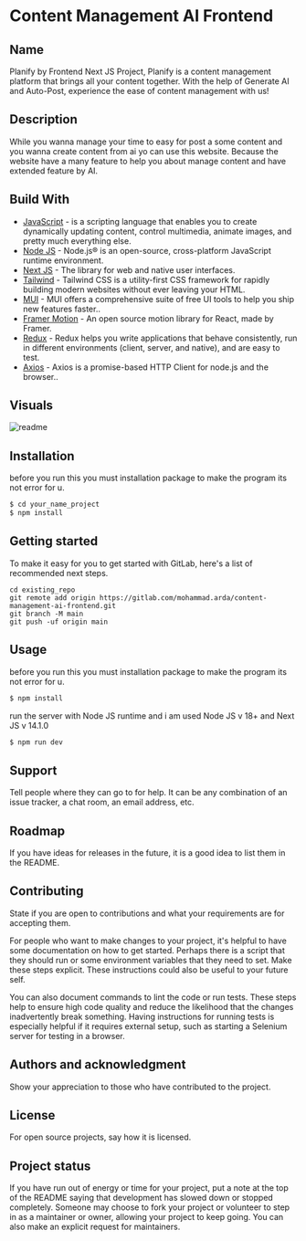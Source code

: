 # Content Management AI Frontend



## Name
Planify by Frontend Next JS Project, Planify is a content management platform that brings all your content together. With the help of Generate AI and Auto-Post, experience the ease of content management with us!

## Description
While you wanna manage your time to easy for post a some content and you wanna create content from ai yo can use this website. Because the website have a many feature to help you about manage content and have extended feature by AI.

## Build With
- [JavaScript](https://www.javascript.com/) - is a scripting language that enables you to create dynamically updating content, control multimedia, animate      images, and pretty much everything else.
- [Node JS](https://nodejs.org/en) - Node.js® is an open-source, cross-platform JavaScript runtime environment.
- [Next JS](https://nextjs.org/) - The library for web and native user interfaces.
- [Tailwind](https://tailwindcss.com) - Tailwind CSS is a utility-first CSS framework for rapidly building modern websites without ever leaving your HTML.
- [MUI](https://mui.com/) - MUI offers a comprehensive suite of free UI tools to help you ship new features faster..
- [Framer Motion](https://www.npmjs.com/package/framer-motion) - An open source motion library for React, made by Framer.
- [Redux](https://redux.js.org) - Redux helps you write applications that behave consistently, run in different environments (client, server, and native), and are easy to test.
- [Axios](https://axios-http.com/) - Axios is a promise-based HTTP Client for node.js and the browser..

## Visuals
![readme](https://github.com/MuhammadAliffandy/Planify.id-Frontend-/assets/94156412/0f184c7d-47a3-4ac5-b45d-edd33dafd5b4)

## Installation
before you run this you must installation package to make the program its not error for u.

```sh
$ cd your_name_project
$ npm install
```


## Getting started

To make it easy for you to get started with GitLab, here's a list of recommended next steps.


```
cd existing_repo
git remote add origin https://gitlab.com/mohammad.arda/content-management-ai-frontend.git
git branch -M main
git push -uf origin main
```

## Usage

before you run this you must installation package to make the program its not error for u.

```sh
$ npm install
```

run the server with Node JS runtime and i am used Node JS v 18+ and Next JS v 14.1.0

```sh
$ npm run dev
```

## Support
Tell people where they can go to for help. It can be any combination of an issue tracker, a chat room, an email address, etc.

## Roadmap
If you have ideas for releases in the future, it is a good idea to list them in the README.

## Contributing
State if you are open to contributions and what your requirements are for accepting them.

For people who want to make changes to your project, it's helpful to have some documentation on how to get started. Perhaps there is a script that they should run or some environment variables that they need to set. Make these steps explicit. These instructions could also be useful to your future self.

You can also document commands to lint the code or run tests. These steps help to ensure high code quality and reduce the likelihood that the changes inadvertently break something. Having instructions for running tests is especially helpful if it requires external setup, such as starting a Selenium server for testing in a browser.

## Authors and acknowledgment
Show your appreciation to those who have contributed to the project.

## License
For open source projects, say how it is licensed.

## Project status
If you have run out of energy or time for your project, put a note at the top of the README saying that development has slowed down or stopped completely. Someone may choose to fork your project or volunteer to step in as a maintainer or owner, allowing your project to keep going. You can also make an explicit request for maintainers.

